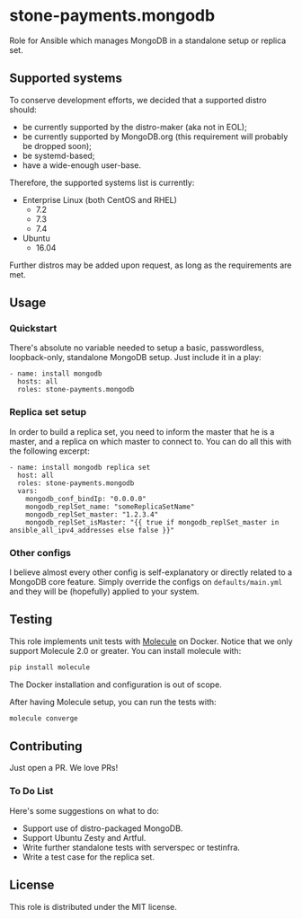 stone-payments.mongodb
============
Role for Ansible which manages MongoDB in a standalone setup or replica set.

## Supported systems
To conserve development efforts, we decided that a supported distro should:

* be currently supported by the distro-maker (aka not in EOL);
* be currently supported by MongoDB.org (this requirement will probably be dropped soon);
* be systemd-based;
* have a wide-enough user-base.

Therefore, the supported systems list is currently:

* Enterprise Linux (both CentOS and RHEL)
  * 7.2
  * 7.3
  * 7.4
* Ubuntu
  * 16.04

Further distros may be added upon request, as long as the requirements are met.

## Usage
### Quickstart
There's absolute no variable needed to setup a basic, passwordless, loopback-only, standalone MongoDB setup. Just
include it in a play:
```
- name: install mongodb
  hosts: all
  roles: stone-payments.mongodb
```

### Replica set setup
In order to build a replica set, you need to inform the master that he is a master, and a replica on which master to
connect to. You can do all this with the following excerpt:
```
- name: install mongodb replica set
  host: all
  roles: stone-payments.mongodb
  vars:
    mongodb_conf_bindIp: "0.0.0.0"
    mongodb_replSet_name: "someReplicaSetName"
    mongodb_replSet_master: "1.2.3.4"
    mongodb_replSet_isMaster: "{{ true if mongodb_replSet_master in ansible_all_ipv4_addresses else false }}"
```

### Other configs
I believe almost every other config is self-explanatory or directly related to a MongoDB core feature. Simply override
the configs on `defaults/main.yml` and they will be (hopefully) applied to your system.

## Testing
This role implements unit tests with [Molecule](https://molecule.readthedocs.io/) on Docker. Notice that we only
support Molecule 2.0 or greater. You can install molecule with:
```bash
pip install molecule
```
The Docker installation and configuration is out of scope.

After having Molecule setup, you can run the tests with:
```bash
molecule converge
```

## Contributing
Just open a PR. We love PRs!

### To Do List
Here's some suggestions on what to do:

* Support use of distro-packaged MongoDB.
* Support Ubuntu Zesty and Artful.
* Write further standalone tests with serverspec or testinfra.
* Write a test case for the replica set.

## License
This role is distributed under the MIT license.
